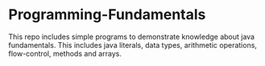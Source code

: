 # Programming-Fundamentals
This repo includes simple programs to demonstrate knowledge about java fundamentals. This includes java literals, data types, arithmetic operations,  flow-control, methods and arrays.
